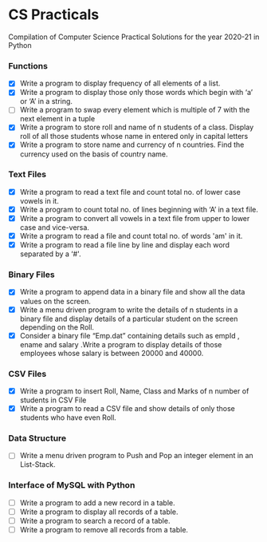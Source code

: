 # CS Practicals
Compilation of Computer Science Practical Solutions for the year 2020-21 in Python

### Functions
- [x] Write a program to display frequency of all elements of a list.
- [x] Write a program to display those only those words which begin with ‘a’ or ‘A’ in a string.
- [ ] Write a program to swap every element which is multiple of 7 with the next element in a tuple
- [x] Write a program to store roll and name of n students of a class. Display roll of all those students whose name in entered only in capital letters
- [x] Write a program to store name and currency of n countries. Find the currency used on the basis of country name.

### Text Files
- [x] Write a program to read a text file and count total no. of lower case vowels in it.
- [x] Write a program to count total no. of lines beginning with ‘A’ in a text file.
- [x] Write a program to convert all vowels in a text file from upper to lower case and vice-versa. 
- [x] Write a program to read a file and count total no. of words 'am' in it.
- [x] Write a program to read a file line by line and display each word separated by a ‘#'.

### Binary Files
- [x] Write a program to append data in a binary file and show all the data values on the screen.
- [x] Write a menu driven program to write the details of n students in a binary file and display details of a particular student on the screen depending on the Roll.
- [x] Consider a binary file “Emp.dat” containing details such as empId , ename and salary .Write a program to display details of those employees whose salary is between 20000 and 40000. 

### CSV Files
- [x] Write a program to insert Roll, Name, Class and Marks of n number of students in CSV File
- [x] Write a program to read a CSV file and show details of only those students who have even Roll.

### Data Structure
- [ ] Write a menu driven program to Push and Pop an integer element in an List-Stack.

### Interface of MySQL with Python
- [ ] Write a program to add a new record in a table.
- [ ] Write a program to display all records of a table.
- [ ] Write a program to search a record of a table.
- [ ] Write a program to remove all records from a table.
